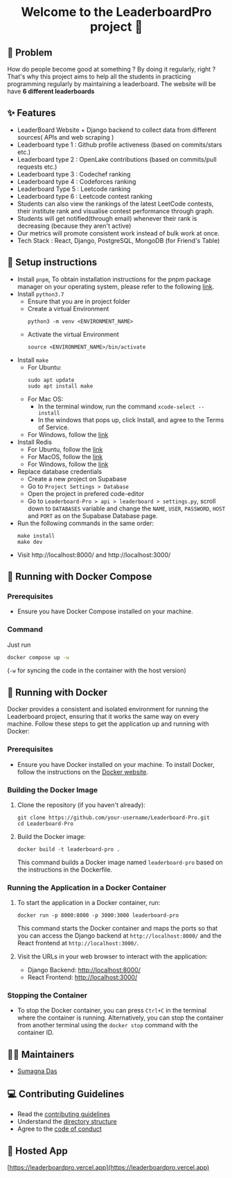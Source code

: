 <h1 align="center">Welcome to the LeaderboardPro project 👋</h1>

## 🤔 Problem

How do people become good at something ? By doing it regularly, right ? That's why this project aims to help all the students in practicing programming regularly by maintaining a leaderboard. The website will be have **6 different leaderboards**

## ✨ Features

- LeaderBoard Website + Django backend to collect data from different sources( APIs and web scraping )
- Leaderboard type 1 : Github profile activeness (based on commits/stars etc.)
- Leaderboard type 2 : OpenLake contributions (based on commits/pull requests etc.)
- Leaderboard type 3 : Codechef ranking
- Leaderboard type 4 : Codeforces ranking
- Leaderboard Type 5 : Leetcode ranking
- Leaderboard type 6 : Leetcode contest ranking
- Students can also view the rankings of the latest LeetCode contests, their institute rank and visualise contest performance through graph.
- Students will get notified(through email) whenever their rank is decreasing (because they aren't active)
- Our metrics will promote consistent work instead of bulk work at once.
- Tech Stack : React, Django, PostgreSQL, MongoDB (for Friend's Table)

## 📝 Setup instructions

- Install `pnpm`, To obtain installation instructions for the pnpm package manager on your operating system, please refer to the following [link](https://pnpm.io/installation).
- Install `python3.7`
  - Ensure that you are in project folder
  - Create a virtual Environment
    ```
    python3 -m venv <ENVIRONMENT_NAME>
    ```
  - Activate the virtual Environment
    ```
    source <ENVIRONMENT_NAME>/bin/activate
    ```
- Install `make`
  - For Ubuntu:
    ```
    sudo apt update
    sudo apt install make
    ```
  - For Mac OS:
    - In the terminal window, run the command `xcode-select --install`
    - In the windows that pops up, click Install, and agree to the Terms of Service.
  - For Windows, follow the [link](https://linuxhint.com/install-use-make-windows/)
- Install Redis
  - For Ubuntu, follow the [link](https://redis.io/docs/install/install-redis/install-redis-on-linux/)
  - For MacOS, follow the [link](https://redis.io/docs/install/install-redis/install-redis-on-mac-os/)
  - For Windows, follow the [link](https://redis.io/docs/install/install-redis/install-redis-on-windows/)
- Replace database credentials
  - Create a new project on Supabase
  - Go to `Project Settings > Database`
  - Open the project in prefered code-editor
  - Go to `Leaderboard-Pro > api > leaderboard > settings.py`, scroll down to `DATABASES` variable and change the `NAME`, `USER`, `PASSWORD`, `HOST` and `PORT` as on the Supabase Database page.
- Run the following commands in the same order:
  ```
  make install
  make dev
  ```
- Visit http://localhost:8000/ and http://localhost:3000/

## 🐳 Running with Docker Compose

### Prerequisites

- Ensure you have Docker Compose installed on your machine.

### Command

Just run

```bash
docker compose up -w
```

(`-w` for syncing the code in the container with the host version)

## 🐳 Running with Docker

Docker provides a consistent and isolated environment for running the Leaderboard project, ensuring that it works the same way on every machine. Follow these steps to get the application up and running with Docker:

### Prerequisites

- Ensure you have Docker installed on your machine. To install Docker, follow the instructions on the [Docker website](https://docs.docker.com/get-docker/).

### Building the Docker Image

1. Clone the repository (if you haven't already):

   ```
   git clone https://github.com/your-username/Leaderboard-Pro.git
   cd Leaderboard-Pro
   ```

2. Build the Docker image:

   ```
   docker build -t leaderboard-pro .
   ```

   This command builds a Docker image named `leaderboard-pro` based on the instructions in the Dockerfile.

### Running the Application in a Docker Container

1. To start the application in a Docker container, run:

   ```
   docker run -p 8000:8000 -p 3000:3000 leaderboard-pro
   ```

   This command starts the Docker container and maps the ports so that you can access the Django backend at `http://localhost:8000/` and the React frontend at `http://localhost:3000/`.

2. Visit the URLs in your web browser to interact with the application:
   - Django Backend: [http://localhost:8000/](http://localhost:8000/)
   - React Frontend: [http://localhost:3000/](http://localhost:3000/)

### Stopping the Container

- To stop the Docker container, you can press `Ctrl+C` in the terminal where the container is running. Alternatively, you can stop the container from another terminal using the `docker stop` command with the container ID.

## 🧑‍💻 Maintainers

- [Sumagna Das](https://github.com/sumagnadas)

## 💻 Contributing Guidelines

- Read the [contributing guidelines](https://github.com/OpenLake/Leaderboard-Pro/blob/main/.github/CONTRIBUTING.md)
- Understand the [directory structure](https://github.com/OpenLake/Leaderboard-Pro/blob/main/.github/DIRECTORY.md)
- Agree to the [code of conduct](https://github.com/OpenLake/Leaderboard-Pro/blob/main/.github/CODE_OF_CONDUCT.md)

## 👀 Hosted App

[https://leaderboardpro.vercel.app](https://leaderboardpro.vercel.app)

